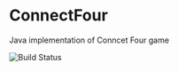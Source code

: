 # ConnectFour
Java implementation of Conncet Four game


![Build Status](https://travis-ci.com/testowanieaplikacjijavaug/projekt1-dborowiecki.svg?token=ixNQwhCsyjGYjQUn5Fqu&branch=master)
